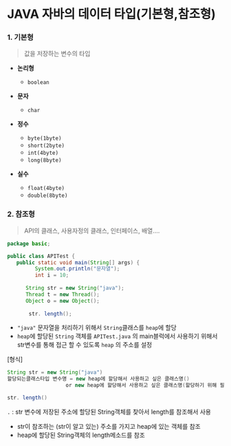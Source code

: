 # JAVA 자바의 데이터 타입(기본형,참조형)



### 1. 기본형

> 값을 저장하는 변수의 타입



* **논리형**

  * `boolean`

  

* **문자**

  * `char`

  

* **정수**

  * `byte(1byte)`
  * `short(2byte)`
  * `int(4byte)`
  * `long(8byte)`

  

* **실수**

  * `float(4byte)`
  * `double(8byte)`





### 2. 참조형

> API의 클래스, 사용자정의 클래스, 인터페이스, 배열....



```java
package basic;

public class APITest {
   public static void main(String[] args) {
         System.out.println("문자열");
         int i = 10;
       
      String str = new String("java");
      Thread t = new Thread();
      Object o = new Object();
       
       str. length();
```

* `"java"` 문자열을 처리하기 위해서 `String`클래스를 `heap`에 할당
* `heap`에 할당된 `String` 객체를  `APITest.java` 의 main블럭에서 사용하기 위해서 str변수를 통해 접근 할 수 있도록 `heap` 의 주소를 설정



[형식]

```java
String str = new String("java")
할당되는클래스타입 변수명 = new heap에 할당해서 사용하고 싶은 클래스명()
                   or new heap에 할당해서 사용하고 싶은 클래스명(할당하기 위해 필요한 값1, 값2....)
```









```java
str. length()
```

`.` : str 변수에 저장된 주소에 할당된 String객체를 찾아서 length를 참조해서 사용



* str이 참조하는 (str이 알고 있는) 주소를 가지고 heap에 있는 객체를 참조
* heap에 할당된 String객체의 length메소드를 참조









